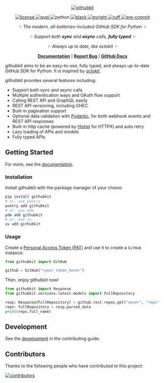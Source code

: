 <!-- markdownlint-disable MD041 -->
<div align="center">

[![githubkit](https://socialify.git.ci/yanyongyu/githubkit/image?description=1&descriptionEditable=%E2%9C%A8%20GitHub%20SDK%20for%20Python%20%E2%9C%A8&font=Bitter&language=1&pattern=Circuit%20Board&theme=Light)](https://github.com/yanyongyu/githubkit)

</div>

<p align="center">
  <a href="https://raw.githubusercontent.com/yanyongyu/githubkit/master/LICENSE">
    <img src="https://img.shields.io/github/license/yanyongyu/githubkit" alt="license">
  </a>
  <a href="https://pypi.python.org/pypi/githubkit">
    <img src="https://img.shields.io/pypi/v/githubkit?logo=python&logoColor=edb641" alt="pypi">
  </a>
  <img src="https://img.shields.io/badge/python-3.8+-blue?logo=python&logoColor=edb641" alt="python">
  <a href="https://github.com/psf/black">
    <img src="https://img.shields.io/badge/code%20style-black-000000.svg?logo=python&logoColor=edb641" alt="black">
  </a>
  <a href="https://github.com/Microsoft/pyright">
    <img src="https://img.shields.io/badge/types-pyright-797952.svg?logo=python&logoColor=edb641" alt="pyright">
  </a>
  <a href="https://github.com/astral-sh/ruff">
    <img src="https://img.shields.io/endpoint?url=https://raw.githubusercontent.com/charliermarsh/ruff/main/assets/badge/v2.json" alt="ruff">
  </a>
  <a href="https://results.pre-commit.ci/latest/github/yanyongyu/githubkit/master">
    <img src="https://results.pre-commit.ci/badge/github/yanyongyu/githubkit/master.svg" alt="pre-commit" />
  </a>
</p>

<div align="center">

<!-- markdownlint-capture -->
<!-- markdownlint-disable MD036 -->

_✨ The modern, all-batteries-included GitHub SDK for Python ✨_

_✨ Support both **sync** and **async** calls, **fully typed** ✨_

_✨ Always up to date, like octokit ✨_

<!-- markdownlint-restore -->

</div>

<p align="center">
  <a href="https://yanyongyu.github.io/githubkit/"><b>Documentation</b></a> |
  <a href="https://github.com/yanyongyu/githubkit/issues"><b>Report Bug</b></a> |
  <a href="https://docs.github.com/"><b>GitHub Docs</b></a>
</p>

githubkit aims to be an easy-to-use, fully typed, and always up-to-date GitHub SDK for Python. It is inspired by [octokit](https://github.com/octokit).

githubkit provides several features including:

- Support both sync and async calls
- Multiple authentication ways and OAuth flow support
- Calling REST API and GraphQL easily
- REST API versioning, including GHEC
- Built-in pagination support
- Optional data validation with [Pydantic](https://docs.pydantic.dev/latest/), for both webhook events and REST API responses
- Built-in http cache (powered by [Hishel](https://hishel.com/) for HTTPX) and auto retry
- Lazy loading of APIs and models
- Fully typed APIs

## Getting Started

For more, see the [documentation](https://yanyongyu.github.io/githubkit).

### Installation

Install githubkit with the package manager of your choice:

```bash
pip install githubkit
# or, use poetry
poetry add githubkit
# or, use pdm
pdm add githubkit
# or, use uv
uv add githubkit
```

### Usage

Create a [Personal Access Token (PAT)](https://github.com/settings/personal-access-tokens/new) and use it to create a `GitHub` instance:

```python
from githubkit import GitHub

github = GitHub("<your_token_here>")
```

Then, enjoy githubkit now!

```python
from githubkit import Response
from githubkit.versions.latest.models import FullRepository

resp: Response[FullRepository] = github.rest.repos.get("owner", "repo")
repo: FullRepository = resp.parsed_data
print(repo.full_name)
```

## Development

See the [development](https://yanyongyu.github.io/githubkit/contributing/) in the contributing guide.

## Contributors

Thanks to the following people who have contributed to this project:

<a href="https://github.com/yanyongyu/githubkit/graphs/contributors">
  <img src="https://contrib.rocks/image?repo=yanyongyu/githubkit&max=1000" alt="contributors" />
</a>
